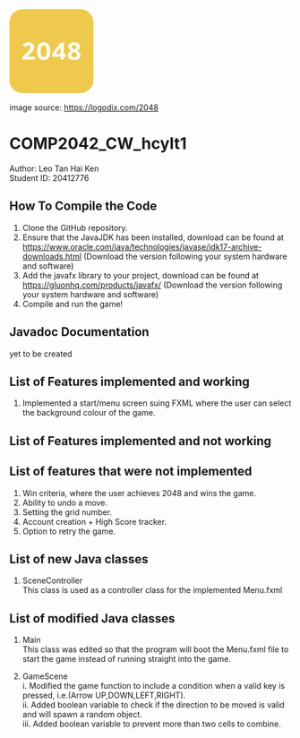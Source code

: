 <img height="150" src="src/logo.png" width="150"/>  

image source: https://logodix.com/2048

# COMP2042_CW_hcylt1

Author: Leo Tan Hai Ken  
Student ID: 20412776  

## How To Compile the Code  
1. Clone the GitHub repository. 
2. Ensure that the JavaJDK has been installed, download can be found at https://www.oracle.com/java/technologies/javase/jdk17-archive-downloads.html
   (Download the version following your system hardware and software)
3. Add the javafx library to your project, download can be found at https://gluonhq.com/products/javafx/
   (Download the version following your system hardware and software)
4. Compile and run the game!

## Javadoc Documentation
yet to be created

## List of Features implemented and working

1. Implemented a start/menu screen suing FXML where the user can select the background colour of the game.

## List of Features implemented and not working

## List of features that were not implemented
1. Win criteria, where the user achieves 2048 and wins the game.
2. Ability to undo a move.
3. Setting the grid number.
4. Account creation + High Score tracker.
5. Option to retry the game.

## List of new Java classes
1. SceneController  
This class is used as a controller class for the implemented Menu.fxml 

## List of modified Java classes

1. Main  
 This class was edited so that the program will boot the Menu.fxml file to start the game instead of running straight into the game.  


2. GameScene  
i. Modified the game function to include a condition when a valid key is pressed, i.e.(Arrow UP,DOWN,LEFT,RIGHT).   
ii. Added boolean variable to check if the direction to be moved is valid and will spawn a random object.  
iii. Added boolean variable to prevent more than two cells to combine.